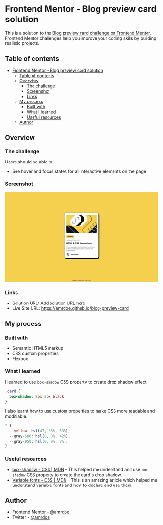# Frontend Mentor - Blog preview card solution

This is a solution to the [Blog preview card challenge on Frontend Mentor](https://www.frontendmentor.io/challenges/blog-preview-card-ckPaj01IcS). Frontend Mentor challenges help you improve your coding skills by building realistic projects. 

## Table of contents

- [Frontend Mentor - Blog preview card solution](#frontend-mentor---blog-preview-card-solution)
  - [Table of contents](#table-of-contents)
  - [Overview](#overview)
    - [The challenge](#the-challenge)
    - [Screenshot](#screenshot)
    - [Links](#links)
  - [My process](#my-process)
    - [Built with](#built-with)
    - [What I learned](#what-i-learned)
    - [Useful resources](#useful-resources)
  - [Author](#author)

## Overview

### The challenge

Users should be able to:

- See hover and focus states for all interactive elements on the page

### Screenshot

![](./screenshot.jpg)

### Links

- Solution URL: [Add solution URL here](https://your-solution-url.com)
- Live Site URL: https://amrdoe.github.io/blog-preview-card

## My process

### Built with

- Semantic HTML5 markup
- CSS custom properties
- Flexbox

### What I learned

I learned to use `box-shadow` CSS property to create drop shadow effect.

```css
.card {
  box-shadow: 8px 8px black;
}
```

I also learnt how to use custom properties to make CSS more readable and modifiable.

```js
* {
  --yellow: hsl(47, 88%, 63%);
  --gray-500: hsl(0, 0%, 42%);
  --gray-950: hsl(0, 0%, 7%);
}
```

### Useful resources

- [box-shadow - CSS | MDN](https://developer.mozilla.org/docs/Web/CSS/box-shadow) - This helped me understand and use `box-shadow` CSS property to create the card's drop shadow.
- [Variable fonts - CSS | MDN](https://developer.mozilla.org/docs/Web/CSS/CSS_fonts/Variable_fonts_guide) - This is an amazing article which helped me understand variable fonts and how to declare and use them.

## Author

- Frontend Mentor - [@amrdoe](https://www.frontendmentor.io/profile/amrdoe)
- Twitter - [@amrdoe](https://www.twitter.com/amrdoe)